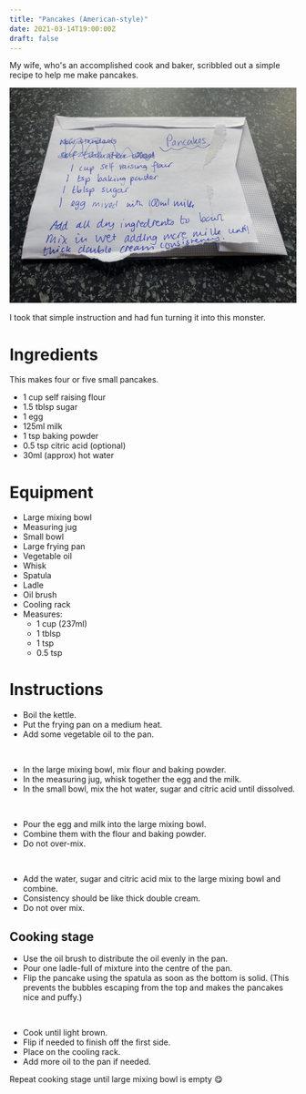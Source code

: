 ```yaml
---
title: "Pancakes (American-style)"
date: 2021-03-14T19:00:00Z
draft: false
---
```


My wife, who's an accomplished cook and baker, scribbled out a simple recipe to help me make pancakes.

![Pancake recipe](/static/posts/2021-03-pancakes-recipe.jpg)

I took that simple instruction and had fun turning it into this monster.

# Ingredients

This makes four or five small pancakes.

* 1 cup self raising flour
* 1.5 tblsp sugar
* 1 egg
* 125ml milk
* 1 tsp baking powder
* 0.5 tsp citric acid (optional)
* 30ml (approx) hot water

# Equipment

* Large mixing bowl
* Measuring jug
* Small bowl
* Large frying pan
* Vegetable oil
* Whisk
* Spatula
* Ladle
* Oil brush
* Cooling rack
* Measures:
	* 1 cup (237ml)
	* 1 tblsp
	* 1 tsp
	* 0.5 tsp

# Instructions

* Boil the kettle.
* Put the frying pan on a medium heat. 
* Add some vegetable oil to the pan.

<br>

* In the large mixing bowl, mix flour and baking powder.
* In the measuring jug, whisk together the egg and the milk.
* In the small bowl, mix the hot water, sugar and citric acid until dissolved.

<br>

* Pour the egg and milk into the large mixing bowl.
* Combine them with the flour and baking powder.
* Do not over-mix.

<br>

* Add the water, sugar and citric acid mix to the large mixing bowl and combine. 
* Consistency should be like thick double cream.
* Do not over mix.

## Cooking stage

* Use the oil brush to distribute the oil evenly in the pan.
* Pour one ladle-full of mixture into the centre of the pan.
* Flip the pancake using the spatula as soon as the bottom is solid. (This prevents the bubbles escaping from the top and makes the pancakes nice and puffy.)

<br>

* Cook until light brown.
* Flip if needed to finish off the first side.
* Place on the cooling rack.
* Add more oil to the pan if needed.

Repeat cooking stage until large mixing bowl is empty 😋
